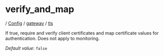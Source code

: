 # verify_and_map

/ [Config](../../../index.md) / [gateway](../../index.md) / [tls](../index.md) 

If true, require and verify client certificates and map certificate values for authentication. Does not apply to monitoring.

*Default value*: `false`
